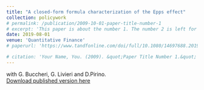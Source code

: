 ```yaml
---
title: "A closed-form formula characterization of the Epps effect"
collection: policywork
# permalink: /publication/2009-10-01-paper-title-number-1
# excerpt: 'This paper is about the number 1. The number 2 is left for future work.'
date: 2019-08-01
venue: 'Quantitative Finance'
# paperurl: 'https://www.tandfonline.com/doi/full/10.1080/14697688.2019.1659992'

# citation: 'Your Name, You. (2009). &quot;Paper Title Number 1.&quot; <i>Journal 1</i>. 1(1).'
---
```


with G. Buccheri, G. Livieri and D.Pirino. \
[Download published version here](https://www.tandfonline.com/doi/full/10.1080/14697688.2019.1659992)
